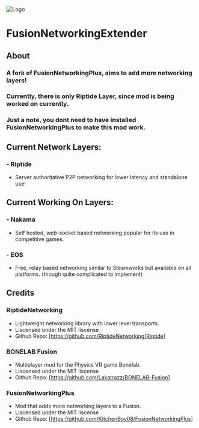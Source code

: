 ![Logo](https://i.ibb.co/KjfmGvdJ/9-20250403232335.png)
# FusionNetworkingExtender
## About
### A fork of FusionNetworkingPlus, aims to add more networking layers!

### Currently, there is only Riptide Layer, since mod is being worked on currently.

### Just a note, you dont need to have installed FusionNetworkingPlus to make this mod work.

## Current Network Layers:
### - Riptide
+ Server authoritative P2P networking for lower latency and standalone use!

## Current Working On Layers:
### - Nakama
+ Self hosted, web-socket based networking popular for its use in competitive games.
### - EOS
+ Free, relay based networking similar to Steamworks but available on all platforms. (though quite complicated to implement)

## Credits
### RiptideNetworking
+ Lightweight networking library with lower level transports.
+ Liscensed under the MIT liscense
+ Github Repo: [https://github.com/RiptideNetworking/Riptide]
### BONELAB Fusion
+ Multiplayer mod for the Physics VR game Bonelab.
+ Liscensed under the MIT liscense
+ Github Repo: [https://github.com/Lakatrazz/BONELAB-Fusion]
### FusionNetworkingPlus
+ Mod that adds more networking layers to a Fusion.
+ Liscensed under the MIT liscense
+ Github Repo:
[https://github.com/KitchenBoy08/FusionNetworkingPlus]
